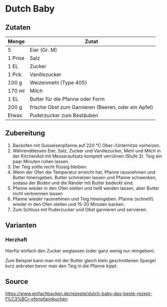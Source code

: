 # Dutch Baby

## Zutaten

| Menge   | Zutat                                               |
| ------- | --------------------------------------------------- |
| 5       | Eier (Gr. M)                                        |
| 1 Prise | Salz                                                |
| 1 EL    | Zucker                                              |
| 1 Pck.  | Vanillezucker                                       |
| 100 g   | Weizenmehl (Type 405)                               |
| 170 ml  | Milch                                               |
| 1 EL    | Butter für die Pfanne oder Form                     |
| 200 g   | frische Obst zum Garnieren (Beeren, oder ein Apfel) |
| Etwas   | Puderzucker zum Bestäuben                           |

## Zubereitung

1. Backofen mit Gusseisenpfanne auf 220 °C Ober-/Unterhitze vorheizen.
2. Währenddessen Eier, Salz, Zucker und Vanillezucker, Mehl und Milch in der KitchenAid mit Messeraufsatz komplett verrühren (Stufe 2). Teig ein paar Minuten ruhen lassen.
3. Der Teig sollte recht flüssig bleiben.
4. Wenn der Ofen die Temperatur erreicht hat, Pfanne rausnehmen und Butter hineingeben. Butter schmelzen lassen und Pfanne schwenken, sodass der Boden und die Ränder mit Butter bedeckt sind.
5. Pfanne wieder in den Ofen stellen und heiß werden lassen, aber Butter nicht verbrennen lassen
6. Pfanne wieder rausnehmen und Teig hineingeben. Pfanne (schnell!) wieder in den Ofen stellen und 15-20 Minuten backen.
7. Zum Schluss mit Puderzucker und Obst garnieren und servieren.

## Varianten

### Herzhaft

Hierfür einfach den Zucker weglassen (oder ganz wenig nur reingeben).

Zum Beispiel kann man mit der Butter gleich klein geschnittenen Spargel kurz anbraten bevor man den Teig in die Pfanne kippt.

## Source

https://www.einfachbacken.de/rezepte/dutch-baby-das-beste-rezept-f%C3%BCr-ofenpfannkuchen
